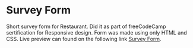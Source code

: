 # Survey Form

Short survey form for Restaurant. Did it as part of freeCodeCamp sertification for Responsive design. Form was made using only HTML and CSS.
Live preview can found on the following link [Survey Form](https://codepen.io/nikolar92/full/vQVEYQ/). 
